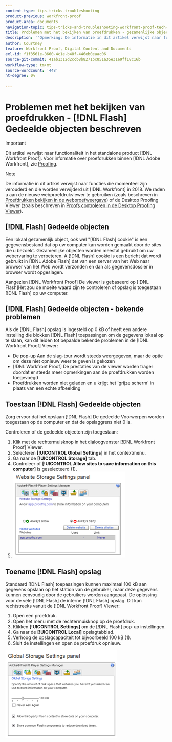 ```yaml
---
content-type: tips-tricks-troubleshooting
product-previous: workfront-proof
product-area: documents
navigation-topic: tips-tricks-and-troubleshooting-workfront-proof-tech-corner
title: Problemen met het bekijken van proefdrukken - gezamenlijke objecten Flash toegelicht
description: '"Opmerking: De informatie in dit artikel verwijst naar functies die momenteel zijn verouderd en die worden verwijderd uit [!DNL Workfront] in 2018. We raden u aan de nieuwe webproefdrukviewer (zoals beschreven in Reviewing Proofs in the Web Proofing Viewer) of de Desktop Proofing Viewer (zoals beschreven in Reviewing Proofs in the Desktop Proofing Viewer) te gebruiken.'''
author: Courtney
feature: Workfront Proof, Digital Content and Documents
exl-id: f1f3561e-8660-4c1e-b48f-446eb0eaac06
source-git-commit: 41ab1312d2ccb8b8271bc851a35e31e9ff18c16b
workflow-type: tm+mt
source-wordcount: '448'
ht-degree: 0%

---
```


# Problemen met het bekijken van proefdrukken - [!DNL Flash] Gedeelde objecten beschreven

>[!IMPORTANT]
>
>Dit artikel verwijst naar functionaliteit in het standalone product [!DNL Workfront Proof]. Voor informatie over proefdrukken binnen [!DNL Adobe Workfront], zie [Proofing](../../../review-and-approve-work/proofing/proofing.md).

>[!NOTE]
>
>De informatie in dit artikel verwijst naar functies die momenteel zijn verouderd en die worden verwijderd uit [!DNL Workfront] in 2018. We raden u aan de nieuwe webproefdrukviewer te gebruiken (zoals beschreven in [Proefdrukken bekijken in de webproefweergave](https://support.workfront.com/hc/en-us/sections/115000275214-Reviewing-Proofs-in-the-Web-Proofing-Viewer)) of de Desktop Proofing Viewer (zoals beschreven in [Proofs controleren in de Desktop Proofing Viewer](https://support.workfront.com/hc/en-us/sections/360000686434-Reviewing-Proofs-in-the-Desktop-Proofing-Viewer)).

## [!DNL Flash] Gedeelde objecten

Een lokaal gezamenlijk object, ook wel &quot;[!DNL Flash] cookie&quot; is een gegevensbestand dat op uw computer kan worden gemaakt door de sites die u bezoekt. Gezamenlijke objecten worden meestal gebruikt om uw webervaring te verbeteren. A [!DNL Flash] cookie is een bericht dat wordt gebruikt in [!DNL Adobe Flash] dat van een server van het Web naar browser van het Web wordt verzonden en dan als gegevensdossier in browser wordt opgeslagen.

Aangezien [!DNL Workfront Proof] De viewer is gebaseerd op [!DNL Flash]Het zou de moeite waard zijn te controleren of opslag is toegestaan [!DNL Flash] op uw computer.

## [!DNL Flash] Gedeelde objecten - bekende problemen

Als de [!DNL Flash] opslag is ingesteld op 0 kB of heeft een andere instelling die blokken [!DNL Flash] toepassingen om de gegevens lokaal op te slaan, kan dit leiden tot bepaalde bekende problemen in de [!DNL Workfront Proof] Viewer:

* De pop-up Aan de slag-tour wordt steeds weergegeven, maar de optie om deze niet opnieuw weer te geven is gekozen
* [!DNL Workfront Proof] De prestaties van de viewer worden trager doordat er steeds meer opmerkingen aan de proefdrukken worden toegevoegd
* Proefdrukken worden niet geladen en u krijgt het &#39;grijze scherm&#39; in plaats van een echte afbeelding

## Toestaan [!DNL Flash] Gedeelde objecten

Zorg ervoor dat het opslaan [!DNL Flash] De gedeelde Voorwerpen worden toegestaan op de computer en dat de opslaggrens niet 0 is.

Controleren of de gedeelde objecten zijn toegestaan:

1. Klik met de rechtermuisknop in het dialoogvenster [!DNL Workfront Proof] Viewer.
1. Selecteren **[!UICONTROL Global Settings]** in het contextmenu.
1. Ga naar de **[!UICONTROL Storage]** tab.
1. Controleer of **[!UICONTROL Allow sites to save information on this computer]** is geselecteerd (1).
1. ![2017-06-09_1929.png](assets/2017-06-09-1929-350x267.png)

## Toename [!DNL Flash] opslag

Standaard [!DNL Flash] toepassingen kunnen maximaal 100 kB aan gegevens opslaan op het station van de gebruiker, maar deze gegevens kunnen eenvoudig door de gebruikers worden aangepast. De oplossing voor de vele [!DNL Flash] de interne [!DNL Flash] opslag. Dit kan rechtstreeks vanuit de [!DNL Workfront Proof] Viewer:

1. Open een proefdruk.
1. Open het menu met de rechtermuisknop op de proefdruk.
1. Klikken **[!UICONTROL Settings]** om de [!DNL Flash] pop-up instellingen.
1. Ga naar de **[!UICONTROL Local]** opslagtabblad.
1. Verhoog de opslagcapaciteit tot bijvoorbeeld 100 kB (1).
1. Sluit de instellingen en open de proefdruk opnieuw.

![2017-06-09_1926.png](assets/2017-06-09-1926-350x274.png)
